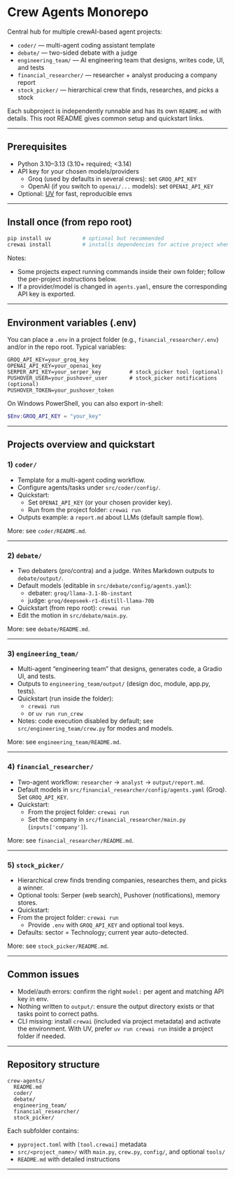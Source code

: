 # Crew Agents Monorepo

Central hub for multiple crewAI-based agent projects:

- `coder/` — multi-agent coding assistant template
- `debate/` — two-sided debate with a judge
- `engineering_team/` — AI engineering team that designs, writes code, UI, and tests
- `financial_researcher/` — researcher + analyst producing a company report
- `stock_picker/` — hierarchical crew that finds, researches, and picks a stock

Each subproject is independently runnable and has its own `README.md` with details. This root README gives common setup and quickstart links.

---

## Prerequisites

- Python 3.10–3.13 (3.10+ required; <3.14)
- API key for your chosen models/providers
  - Groq (used by defaults in several crews): set `GROQ_API_KEY`
  - OpenAI (if you switch to `openai/...` models): set `OPENAI_API_KEY`
- Optional: [UV](https://docs.astral.sh/uv/) for fast, reproducible envs

---

## Install once (from repo root)

```bash
pip install uv          # optional but recommended
crewai install          # installs dependencies for active project when running
```

Notes:
- Some projects expect running commands inside their own folder; follow the per-project instructions below.
- If a provider/model is changed in `agents.yaml`, ensure the corresponding API key is exported.

---

## Environment variables (.env)

You can place a `.env` in a project folder (e.g., `financial_researcher/.env`) and/or in the repo root. Typical variables:

```
GROQ_API_KEY=your_groq_key
OPENAI_API_KEY=your_openai_key
SERPER_API_KEY=your_serper_key         # stock_picker tool (optional)
PUSHOVER_USER=your_pushover_user       # stock_picker notifications (optional)
PUSHOVER_TOKEN=your_pushover_token
```

On Windows PowerShell, you can also export in-shell:

```powershell
$Env:GROQ_API_KEY = "your_key"
```

---

## Projects overview and quickstart

### 1) `coder/`

- Template for a multi-agent coding workflow.
- Configure agents/tasks under `src/coder/config/`.
- Quickstart:
  - Set `OPENAI_API_KEY` (or your chosen provider key).
  - Run from the project folder: `crewai run`
- Outputs example: a `report.md` about LLMs (default sample flow).

More: see `coder/README.md`.

---

### 2) `debate/`

- Two debaters (pro/contra) and a judge. Writes Markdown outputs to `debate/output/`.
- Default models (editable in `src/debate/config/agents.yaml`):
  - debater: `groq/llama-3.1-8b-instant`
  - judge: `groq/deepseek-r1-distill-llama-70b`
- Quickstart (from repo root): `crewai run`
- Edit the motion in `src/debate/main.py`.

More: see `debate/README.md`.

---

### 3) `engineering_team/`

- Multi-agent “engineering team” that designs, generates code, a Gradio UI, and tests.
- Outputs to `engineering_team/output/` (design doc, module, app.py, tests).
- Quickstart (run inside the folder):
  - `crewai run`
  - or `uv run run_crew`
- Notes: code execution disabled by default; see `src/engineering_team/crew.py` for modes and models.

More: see `engineering_team/README.md`.

---

### 4) `financial_researcher/`

- Two-agent workflow: `researcher` → `analyst` → `output/report.md`.
- Default models in `src/financial_researcher/config/agents.yaml` (Groq). Set `GROQ_API_KEY`.
- Quickstart:
  - From the project folder: `crewai run`
  - Set the company in `src/financial_researcher/main.py` (`inputs['company']`).

More: see `financial_researcher/README.md`.

---

### 5) `stock_picker/`

- Hierarchical crew finds trending companies, researches them, and picks a winner.
- Optional tools: Serper (web search), Pushover (notifications), memory stores.
- Quickstart:
- From the project folder: `crewai run`
  - Provide `.env` with `GROQ_API_KEY` and optional tool keys.
- Defaults: sector = Technology; current year auto-detected.

More: see `stock_picker/README.md`.

---

## Common issues

- Model/auth errors: confirm the right `model:` per agent and matching API key in env.
- Nothing written to `output/`: ensure the output directory exists or that tasks point to correct paths.
- CLI missing: install `crewai` (included via project metadata) and activate the environment. With UV, prefer `uv run crewai run` inside a project folder if needed.

---

## Repository structure

```
crew-agents/
  README.md
  coder/
  debate/
  engineering_team/
  financial_researcher/
  stock_picker/
```

Each subfolder contains:

- `pyproject.toml` with `[tool.crewai]` metadata
- `src/<project_name>/` with `main.py`, `crew.py`, `config/`, and optional `tools/`
- `README.md` with detailed instructions

---

